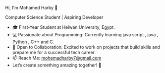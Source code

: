 Hi, I'm Mohamed Harby 👋

Computer Science Student | Aspiring Developer

- 🎓 First-Year Student at Helwan University, Egypt.
- 💻 Passionate about Programming: Currently learning java script , java , Python , C++ and C.
- 🌟 Open to Collaboration: Excited to work on projects that build skills and prepare me for a successful tech career.
- 📫 Reach Me: mohemadharby7@gmail.com
- Let’s create something amazing together! 🚀
